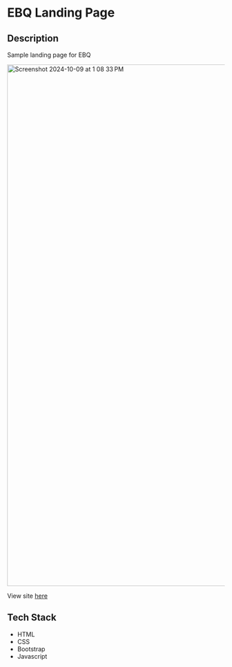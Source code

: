 # EBQ Landing Page

## Description
Sample landing page for EBQ

<img width="1206" alt="Screenshot 2024-10-09 at 1 08 33 PM" src="https://github.com/user-attachments/assets/7d4ecc31-aa55-45df-a7a2-f1fb1a4b13e0">

View site [here](https://ebq-landing-page.netlify.app)

## Tech Stack
* HTML
* CSS
* Bootstrap
* Javascript
